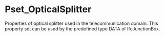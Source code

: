 # Pset_OpticalSplitter

Properties of optical splitter used in the telecommunication domain. This property set can be used by the predefined type DATA of IfcJunctionBox.
<!-- end of short definition -->


